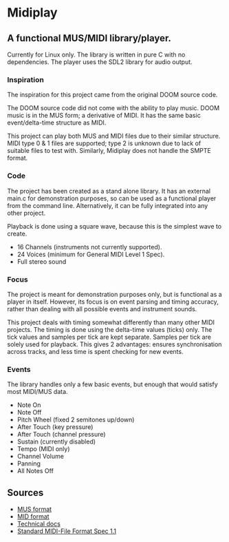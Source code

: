 # Midiplay

## A functional MUS/MIDI library/player.
Currently for Linux only.
The library is written in pure C with no dependencies.
The player uses the SDL2 library for audio output.

### Inspiration
The inspiration for this project came from the original DOOM source code.

The DOOM source code did not come with the ability to play music. DOOM music is in the MUS form; a derivative of MIDI. It has the same basic event/delta-time structure as MIDI.

This project can play both MUS and MIDI files due to their similar structure. MIDI type 0 & 1 files are supported; type 2 is unknown due to lack of suitable files to test with. Similarly, Midiplay does not handle the SMPTE format.

### Code
The project has been created as a stand alone library. It has an external main.c for demonstration purposes, so can be used as a functional player from the command line. Alternatively, it can be fully integrated into any other project.

Playback is done using a square wave, because this is the simplest wave to create.

- 16 Channels (instruments not currently supported).
- 24 Voices (minimum for General MIDI Level 1 Spec).
- Full stereo sound

### Focus
The project is meant for demonstration purposes only, but is functional as a player in itself. However, its focus is on event parsing and timing accuracy, rather than dealing with all possible events and instrument sounds.

This project deals with timing somewhat differently than many other MIDI projects. The timing is done using the delta-time values (ticks) only. The tick values and samples per tick are kept separate. Samples per tick are solely used for playback. This gives 2 advantages: ensures synchronisation across tracks, and less time is spent checking for new events.

### Events
The library handles only a few basic events, but enough that would satisfy most MIDI/MUS data.
- Note On
- Note Off
- Pitch Wheel (fixed 2 semitones up/down)
- After Touch (key pressure)
- After Touch (channel pressure)
- Sustain (currently disabled)
- Tempo (MIDI only)
- Channel Volume
- Panning
- All Notes Off

## Sources
- [MUS format](https://moddingwiki.shikadi.net/wiki/MUS_Format)
- [MID format](https://moddingwiki.shikadi.net/wiki/MID_Format)
- [Technical docs](http://midi.teragonaudio.com/)
- [Standard MIDI-File Format Spec 1.1](http://www.music.mcgill.ca/~ich/classes/mumt306/StandardMIDIfileformat.html)
